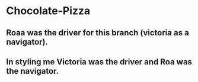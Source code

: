 # Chocolate-Pizza

## Roaa was the driver for this branch (victoria as a navigator).

## In styling me Victoria was the driver and Roa was the navigator.

